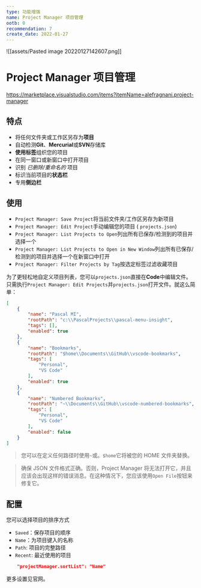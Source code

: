```yaml
---
type: 功能增强
name: Project Manager 项目管理
ootb: 0
recommendation: 7
create_date: 2022-01-27
---
```


![[assets/Pasted image 20220127142607.png]]

# Project Manager 项目管理

https://marketplace.visualstudio.com/items?itemName=alefragnani.project-manager

## 特点

-   将任何文件夹或工作区另存为**项目**
-   自动检测**Git**、**Mercurial**或**SVN**存储库
-   **使用标签**组织您的项目
-   在同一窗口或新窗口中打开项目
-   识别 _已删除/重命名的_ 项目
-   标识当前项目的**状态栏**
-   专用**侧边栏**

## 使用

-   `Project Manager: Save Project`将当前文件夹/工作区另存为新项目
-   `Project Manager: Edit Project`手动编辑您的项目 ( `projects.json`)
-   `Project Manager: List Projects to Open`列出所有已保存/检测到的项目并选择一个
-   `Project Manager: List Projects to Open in New Window`列出所有已保存/检测到的项目并选择一个在新窗口中打开
-   `Project Manager: Filter Projects by Tag`按选定标签过滤收藏项目

为了更轻松地自定义项目列表，您可以`projects.json`直接在**Code**中编辑文件。只需执行`Project Manager: Edit Projects`并`projects.json`打开文件。就这么简单：

```json
[
    {
        "name": "Pascal MI",
        "rootPath": "c:\\PascalProjects\\pascal-menu-insight",
        "tags": [],
        "enabled": true
    },
    {
        "name": "Bookmarks",
        "rootPath": "$home\\Documents\\GitHub\\vscode-bookmarks",
        "tags": [
            "Personal",
            "VS Code"
        ],
        "enabled": true
    },
    {
        "name": "Numbered Bookmarks",
        "rootPath": "~\\Documents\\GitHub\\vscode-numbered-bookmarks",
        "tags": [
            "Personal",
            "VS Code"
        ],
        "enabled": false
    }
]
```

> 您可以在定义任何路径时使用`~`或。`$home`它将被您的 HOME 文件夹替换。

> 确保 JSON 文件格式正确。否则，Project Manager 将无法打开它，并且应该会出现这样的错误消息。在这种情况下，您应该使用`Open File`按钮来修复它。


## 配置

您可以选择项目的排序方式

-   `Saved`：保存项目的顺序
-   `Name`：为项目键入的名称
-   `Path`: 项目的完整路径
-   `Recent`: 最近使用的项目

```json
    "projectManager.sortList": "Name"
```

更多设置见官网。